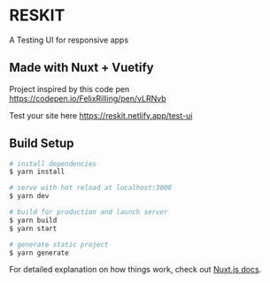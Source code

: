 # RESKIT
A Testing UI for responsive apps

## Made with Nuxt + Vuetify
Project inspired by this code pen https://codepen.io/FelixRilling/pen/vLRNvb

Test your site here https://reskit.netlify.app/test-ui
## Build Setup

```bash
# install dependencies
$ yarn install

# serve with hot reload at localhost:3000
$ yarn dev

# build for production and launch server
$ yarn build
$ yarn start

# generate static project
$ yarn generate
```

For detailed explanation on how things work, check out [Nuxt.js docs](https://nuxtjs.org).
